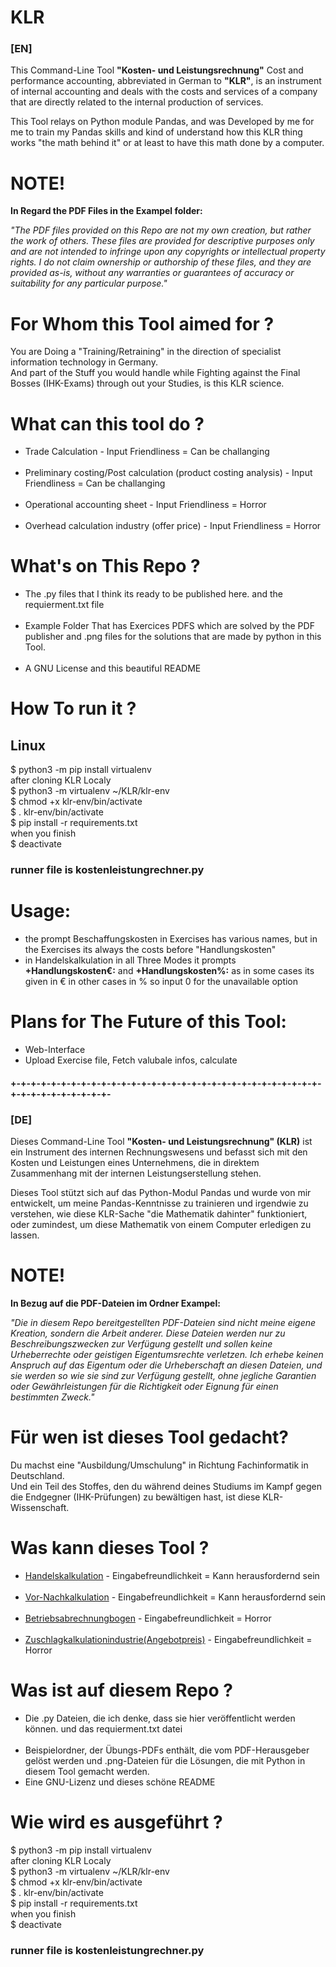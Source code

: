 # KLR
<h3>[EN]</h3>

This Command-Line Tool <b>"Kosten- und Leistungsrechnung"</b> Cost and performance accounting, abbreviated in German to <b>"KLR"</b>, 
is an instrument of internal accounting and deals with the costs and services of a company that are directly related 
to the internal production of services.

This Tool relays on Python module Pandas, and was Developed by me for me to train my Pandas skills and kind of understand 
how this KLR thing works "the math behind it" or at least  to have this math done by a computer.


<h1>NOTE!</h1>                                        

<b>In  Regard  the PDF  Files in the <b>Exampel</b> folder:</b>

<em>"The PDF files provided on this Repo are not my own creation, but rather the work of others. 
These files are provided for descriptive purposes only and are not intended to infringe upon any copyrights or intellectual property rights. 
I do not claim ownership or authorship of these files, and they are provided as-is, without any warranties or guarantees of accuracy or suitability 
for any particular purpose."</em>


<h1>For Whom this Tool aimed for ?</h1>

You are Doing a "Training/Retraining" in the direction of specialist information technology in Germany.  
And part of the Stuff you would handle while Fighting against the Final Bosses (IHK-Exams) through out your Studies, is this KLR science.

<h1>What can this tool do ?</h1>

<ul>
  <li>Trade Calculation - Input Friendliness = Can be challanging</li>
  <br>
  <li>Preliminary costing/Post calculation (product costing analysis) - Input Friendliness = Can be challanging</li>
  <br>
  <li>Operational accounting sheet - Input Friendliness = Horror</li>
  <br>
  <li>Overhead calculation industry (offer price) - Input Friendliness = Horror</li>
</ul>

<h1>What's on This  Repo ?</h1>

<ul>
  <li>The .py files that I think its ready to be published here. and the requierment.txt file</li>
  <br>
  <li>Example Folder That has Exercices PDFS which are solved by the PDF publisher and .png files for the solutions that are made by python in this Tool.</li>
  <br>
  <li>A GNU License and this beautiful README</li>
</ul>

<h1>How To run it ?</h1>

<h2>Linux</h2>

$ python3 -m pip install virtualenv <br>
after cloning KLR Localy <br>
$ python3 -m virtualenv  ~/KLR/klr-env <br>
$ chmod  +x  klr-env/bin/activate <br>
$ . klr-env/bin/activate <br>
$ pip install -r requirements.txt <br>
when you finish <br>
$ deactivate <br>

<h3>runner file is kostenleistungrechner.py</h3>

<h1>Usage:</h1>
<ul>
<li>the prompt Beschaffungskosten in Exercises has various names, but in the Exercises its always the costs before "Handlungskosten"</li>  
<li>in Handelskalkulation in all Three Modes it prompts <b>+Handlungskosten€:</b> and <b>+Handlungskosten%:</b> as in some cases its given in € in other cases in % so input 0 for the unavailable option</li>
</ul>

<h1>Plans for The Future of this Tool:</h1>
<ul>
<li>Web-Interface</li>
<li>Upload Exercise file, Fetch valubale infos, calculate</li> 
</ul>

<h4>+-+-+-+-+-+-+-+-+-+-+-+-+-+-+-+-+-+-+-+-+-+-+-+-+-+-+-+-+-+-+-+-+-+-+-+-+-+-+-+-+-</h4>

<h3>[DE]</h3>

Dieses Command-Line Tool <b>"Kosten- und Leistungsrechnung" (KLR)</b> ist ein Instrument des internen Rechnungswesens und befasst sich mit 
den Kosten und Leistungen eines Unternehmens, die in direktem Zusammenhang mit der internen Leistungserstellung stehen.

Dieses Tool stützt sich auf das Python-Modul Pandas und wurde von mir entwickelt, um meine Pandas-Kenntnisse zu trainieren und irgendwie zu verstehen,
wie diese KLR-Sache "die Mathematik dahinter" funktioniert, oder zumindest, um diese Mathematik von einem Computer erledigen zu lassen.

<h1>NOTE!</h1>                                        

<b>In Bezug auf die PDF-Dateien im Ordner <b>Exampel</b>:</b>

<em>"Die in diesem Repo bereitgestellten PDF-Dateien sind nicht meine eigene Kreation, sondern die Arbeit anderer. 
Diese Dateien werden nur zu Beschreibungszwecken zur Verfügung gestellt und sollen keine Urheberrechte oder geistigen Eigentumsrechte verletzen. 
Ich erhebe keinen Anspruch auf das Eigentum oder die Urheberschaft an diesen Dateien, und sie werden so wie sie sind zur Verfügung gestellt, ohne jegliche Garantien oder Gewährleistungen für die Richtigkeit oder Eignung für einen bestimmten Zweck."</em>
 
 
<h1>Für wen ist dieses Tool gedacht?</h1>

Du machst eine "Ausbildung/Umschulung" in Richtung Fachinformatik in Deutschland.  
Und ein Teil des Stoffes, den du während deines Studiums im Kampf gegen die Endgegner (IHK-Prüfungen) zu bewältigen hast, ist diese KLR-Wissenschaft.

<h1>Was kann dieses Tool ?</h1>


<ul>
  <li><a  href="https://studyflix.de/wirtschaft/handelskalkulation-1470" target="_blank">Handelskalkulation</a> - Eingabefreundlichkeit = Kann herausfordernd sein</li>
  <br>
  <li><a  href="https://5cube.digital/eine-erfolgreiche-vor-nachkalkulation-in-der-produktion/#:~:text=W%C3%A4hrend%20die%20Vorkalkulation%20ein%20Soll,Ergebnis%20(Ist%2DErgebnis)." target="_blank">Vor-Nachkalkulation</a> - Eingabefreundlichkeit = Kann herausfordernd sein</li>
  <br>
  <li><a  href="https://www.lexoffice.de/lexikon/betriebsabrechnungsbogen/#:~:text=Der%20Betriebsabrechnungsbogen%20(BAB)%20ist%20ein,anfallen%2C%20auf%20die%20Kostenstellen%20verteilt."  target="_blank">Betriebsabrechnungbogen</a> - Eingabefreundlichkeit = Horror</li>
  <br>
  <li><a href="https://studyflix.de/wirtschaft/zuschlagskalkulation-58" target="_blank">Zuschlagkalkulationindustrie(Angebotpreis)</a> - Eingabefreundlichkeit =  Horror</li>
</ul>

<h1>Was ist auf diesem Repo  ?</h1>

<ul>
  <li>Die .py Dateien, die ich denke, dass sie hier veröffentlicht werden können. und das requierment.txt datei</li>
  <br>
  <li>Beispielordner, der Übungs-PDFs enthält, die vom PDF-Herausgeber gelöst werden und .png-Dateien für die Lösungen, die mit Python in diesem Tool gemacht werden.</li>
  <li>Eine GNU-Lizenz und dieses schöne README</li>
</ul>

<h1>Wie wird es ausgeführt  ?</h1>

$ python3 -m pip install virtualenv  <br>
after cloning KLR Localy  <br>
$ python3 -m virtualenv  ~/KLR/klr-env  <br>
$ chmod  +x  klr-env/bin/activate <br>
$ . klr-env/bin/activate  <br>
$ pip install -r requirements.txt <br>
when you finish  <br>
$ deactivate <br>

<h3>runner file is kostenleistungrechner.py</h3>
